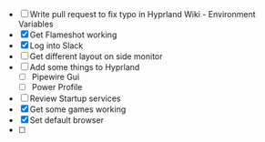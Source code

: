 - [ ] Write pull request to fix typo in Hyprland Wiki - Environment Variables
- [x] Get Flameshot working
- [x] Log into Slack
- [ ] Get different layout on side monitor
- [ ] Add some things to Hyprland
	- [ ] Pipewire Gui
	- [ ] Power Profile
- [ ] Review Startup services
- [x] Get some games working
- [x] Set default browser
- [ ] 